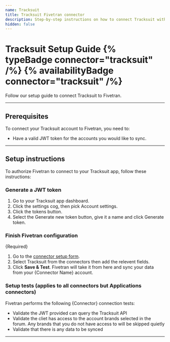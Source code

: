 ```yaml
---
name: Tracksuit
title: Tracksuit Fivetran connector
description: Step-by-step instructions on how to connect Tracksuit with your destination using Fivetran connectors.
hidden: false
---
```


# Tracksuit Setup Guide {% typeBadge connector="tracksuit" /%} {% availabilityBadge connector="tracksuit" /%}

Follow our setup guide to connect Tracksuit to Fivetran.

-----

## Prerequisites

To connect your Tracksuit account to Fivetran, you need to:
- Have a valid JWT token for the accounts you would like to sync.

---

## Setup instructions

To authorize Fivetran to connect to your Tracksuit app, follow these instructions:

### <span class="step-item">Generate a JWT token</span>

1. Go to your Tracksuit app dashboard.
2. Click the settings cog, then pick Account settings.
3. Click the tokens button.
4. Select the Generate new token button, give it a name and click Generate token.

### <span class="step-item">Finish Fivetran configuration </span>

{Required}
1. Go to the [connector setup form](/docs/using-fivetran/fivetran-dashboard/connectors#addanewconnector).
2. Select Tracksuit from the connectors then add the relevent fields.
1. Click **Save & Test**. Fivetran will take it from here and sync your data from your {Connector Name} account.

### Setup tests (applies to all connectors but Applications connectors)

Fivetran performs the following {Connector} connection tests:
- Validate the JWT provided can query the Tracksuit API
- Validate the cliet has access to the account brands selected in the forum. Any brands that you do not have access to will be skipped quietly
- Validate that there is any data to be synced

---
